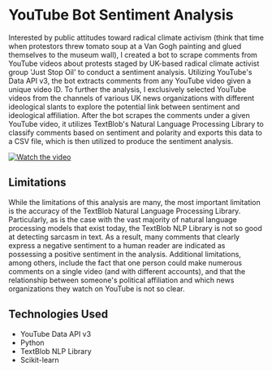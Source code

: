 # YouTube Bot Sentiment Analysis

Interested by public attitudes toward radical climate activism (think that time when protestors threw tomato soup at a Van Gogh painting and glued themselves to the museum wall), I created a bot to scrape comments from YouTube videos about protests staged by UK-based radical climate activist group 'Just Stop Oil' to conduct a sentiment analysis. Utilizing YouTube's Data API v3, the bot extracts comments from any YouTube video given a unique video ID. To further the analysis, I exclusively selected YouTube videos from the channels of various UK news organizations with different ideological slants to explore the potential link between sentiment and ideological affiliation. After the bot scrapes the comments under a given YouTube video, it utilizes TextBlob's Natural Language Processing Library to classify comments based on sentiment and polarity and exports this data to a CSV file, which is then utilized to produce the sentiment analysis.

[![Watch the video](https://img.youtube.com/vi/LTdquzu-BXg/0.jpg)](https://www.youtube.com/watch?v=LTdquzu-BXg)


## Limitations
While the limitations of this analysis are many, the most important limitation is the accuracy of the TextBlob Natural Language Processing Library. Particularly, as is the case with the vast majority of natural language processing models that exist today, the TextBlob NLP Library is not so good at detecting sarcasm in text. As a result, many comments that clearly express a negative sentiment to a human reader are indicated as possessing a positive sentiment in the analysis. Additional limitations, among others, include the fact that one person could make numerous comments on a single video (and with different accounts), and that the relationship between someone's political affiliation and which news organizations they watch on YouTube is not so clear.

## Technologies Used
- YouTube Data API v3
- Python
- TextBlob NLP Library
- Scikit-learn
